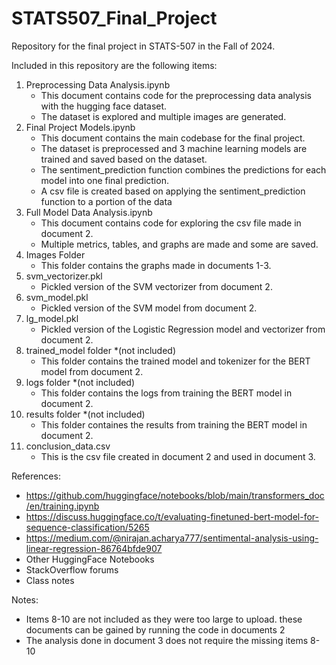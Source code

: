 # STATS507_Final_Project
Repository for the final project in STATS-507 in the Fall of 2024.

Included in this repository are the following items:

1. Preprocessing Data Analysis.ipynb
   - This document contains code for the preprocessing data analysis with the hugging face dataset.
   - The dataset is explored and multiple images are generated.
2. Final Project Models.ipynb
   - This document contains the main codebase for the final project.
   - The dataset is preprocessed and 3 machine learning models are trained and saved based on the dataset.
   - The sentiment_prediction function combines the predictions for each model into one final prediction.
   - A csv file is created based on applying the sentiment_prediction function to a portion of the data
3. Full Model Data Analysis.ipynb
   - This document contains code for exploring the csv file made in document 2.
   - Multiple metrics, tables, and graphs are made and some are saved.
4. Images Folder
   - This folder contains the graphs made in documents 1-3.
5. svm_vectorizer.pkl
   - Pickled version of the SVM vectorizer from document 2.
6. svm_model.pkl
   - Pickled version of the SVM model from document 2.
7. lg_model.pkl
   - Pickled version of the Logistic Regression model and vectorizer from document 2.
8. trained_model folder *(not included)
   - This folder contains the trained model and tokenizer for the BERT model from document 2.
9. logs folder *(not included)
   - This folder contains the logs from training the BERT model in document 2.
10. results folder *(not included)
    - This folder containes the results from training the BERT model in document 2.
11. conclusion_data.csv
    - This is the csv file created in document 2 and used in document 3.
   
References:
- https://github.com/huggingface/notebooks/blob/main/transformers_doc/en/training.ipynb
- https://discuss.huggingface.co/t/evaluating-finetuned-bert-model-for-sequence-classification/5265
- https://medium.com/@nirajan.acharya777/sentimental-analysis-using-linear-regression-86764bfde907
- Other HuggingFace Notebooks
- StackOverflow forums
- Class notes

Notes:
- Items 8-10 are not included as they were too large to upload. these documents can be gained by running the code in documents 2
- The analysis done in document 3 does not require the missing items 8-10
